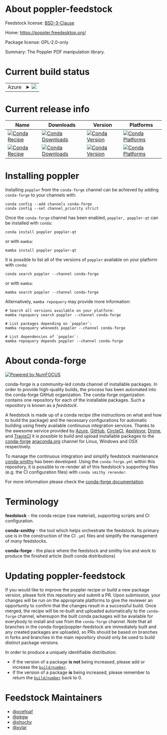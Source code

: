 About poppler-feedstock
=======================

Feedstock license: [BSD-3-Clause](https://github.com/conda-forge/poppler-feedstock/blob/main/LICENSE.txt)

Home: https://poppler.freedesktop.org/

Package license: GPL-2.0-only

Summary: The Poppler PDF manipulation library.

Current build status
====================


<table>
    
  <tr>
    <td>Azure</td>
    <td>
      <details>
        <summary>
          <a href="https://dev.azure.com/conda-forge/feedstock-builds/_build/latest?definitionId=799&branchName=main">
            <img src="https://dev.azure.com/conda-forge/feedstock-builds/_apis/build/status/poppler-feedstock?branchName=main">
          </a>
        </summary>
        <table>
          <thead><tr><th>Variant</th><th>Status</th></tr></thead>
          <tbody><tr>
              <td>linux_64</td>
              <td>
                <a href="https://dev.azure.com/conda-forge/feedstock-builds/_build/latest?definitionId=799&branchName=main">
                  <img src="https://dev.azure.com/conda-forge/feedstock-builds/_apis/build/status/poppler-feedstock?branchName=main&jobName=linux&configuration=linux%20linux_64_" alt="variant">
                </a>
              </td>
            </tr><tr>
              <td>linux_aarch64</td>
              <td>
                <a href="https://dev.azure.com/conda-forge/feedstock-builds/_build/latest?definitionId=799&branchName=main">
                  <img src="https://dev.azure.com/conda-forge/feedstock-builds/_apis/build/status/poppler-feedstock?branchName=main&jobName=linux&configuration=linux%20linux_aarch64_" alt="variant">
                </a>
              </td>
            </tr><tr>
              <td>linux_ppc64le</td>
              <td>
                <a href="https://dev.azure.com/conda-forge/feedstock-builds/_build/latest?definitionId=799&branchName=main">
                  <img src="https://dev.azure.com/conda-forge/feedstock-builds/_apis/build/status/poppler-feedstock?branchName=main&jobName=linux&configuration=linux%20linux_ppc64le_" alt="variant">
                </a>
              </td>
            </tr><tr>
              <td>osx_64</td>
              <td>
                <a href="https://dev.azure.com/conda-forge/feedstock-builds/_build/latest?definitionId=799&branchName=main">
                  <img src="https://dev.azure.com/conda-forge/feedstock-builds/_apis/build/status/poppler-feedstock?branchName=main&jobName=osx&configuration=osx%20osx_64_" alt="variant">
                </a>
              </td>
            </tr><tr>
              <td>osx_arm64</td>
              <td>
                <a href="https://dev.azure.com/conda-forge/feedstock-builds/_build/latest?definitionId=799&branchName=main">
                  <img src="https://dev.azure.com/conda-forge/feedstock-builds/_apis/build/status/poppler-feedstock?branchName=main&jobName=osx&configuration=osx%20osx_arm64_" alt="variant">
                </a>
              </td>
            </tr><tr>
              <td>win_64</td>
              <td>
                <a href="https://dev.azure.com/conda-forge/feedstock-builds/_build/latest?definitionId=799&branchName=main">
                  <img src="https://dev.azure.com/conda-forge/feedstock-builds/_apis/build/status/poppler-feedstock?branchName=main&jobName=win&configuration=win%20win_64_" alt="variant">
                </a>
              </td>
            </tr>
          </tbody>
        </table>
      </details>
    </td>
  </tr>
</table>

Current release info
====================

| Name | Downloads | Version | Platforms |
| --- | --- | --- | --- |
| [![Conda Recipe](https://img.shields.io/badge/recipe-poppler-green.svg)](https://anaconda.org/conda-forge/poppler) | [![Conda Downloads](https://img.shields.io/conda/dn/conda-forge/poppler.svg)](https://anaconda.org/conda-forge/poppler) | [![Conda Version](https://img.shields.io/conda/vn/conda-forge/poppler.svg)](https://anaconda.org/conda-forge/poppler) | [![Conda Platforms](https://img.shields.io/conda/pn/conda-forge/poppler.svg)](https://anaconda.org/conda-forge/poppler) |
| [![Conda Recipe](https://img.shields.io/badge/recipe-poppler--qt-green.svg)](https://anaconda.org/conda-forge/poppler-qt) | [![Conda Downloads](https://img.shields.io/conda/dn/conda-forge/poppler-qt.svg)](https://anaconda.org/conda-forge/poppler-qt) | [![Conda Version](https://img.shields.io/conda/vn/conda-forge/poppler-qt.svg)](https://anaconda.org/conda-forge/poppler-qt) | [![Conda Platforms](https://img.shields.io/conda/pn/conda-forge/poppler-qt.svg)](https://anaconda.org/conda-forge/poppler-qt) |

Installing poppler
==================

Installing `poppler` from the `conda-forge` channel can be achieved by adding `conda-forge` to your channels with:

```
conda config --add channels conda-forge
conda config --set channel_priority strict
```

Once the `conda-forge` channel has been enabled, `poppler, poppler-qt` can be installed with `conda`:

```
conda install poppler poppler-qt
```

or with `mamba`:

```
mamba install poppler poppler-qt
```

It is possible to list all of the versions of `poppler` available on your platform with `conda`:

```
conda search poppler --channel conda-forge
```

or with `mamba`:

```
mamba search poppler --channel conda-forge
```

Alternatively, `mamba repoquery` may provide more information:

```
# Search all versions available on your platform:
mamba repoquery search poppler --channel conda-forge

# List packages depending on `poppler`:
mamba repoquery whoneeds poppler --channel conda-forge

# List dependencies of `poppler`:
mamba repoquery depends poppler --channel conda-forge
```


About conda-forge
=================

[![Powered by
NumFOCUS](https://img.shields.io/badge/powered%20by-NumFOCUS-orange.svg?style=flat&colorA=E1523D&colorB=007D8A)](https://numfocus.org)

conda-forge is a community-led conda channel of installable packages.
In order to provide high-quality builds, the process has been automated into the
conda-forge GitHub organization. The conda-forge organization contains one repository
for each of the installable packages. Such a repository is known as a *feedstock*.

A feedstock is made up of a conda recipe (the instructions on what and how to build
the package) and the necessary configurations for automatic building using freely
available continuous integration services. Thanks to the awesome service provided by
[Azure](https://azure.microsoft.com/en-us/services/devops/), [GitHub](https://github.com/),
[CircleCI](https://circleci.com/), [AppVeyor](https://www.appveyor.com/),
[Drone](https://cloud.drone.io/welcome), and [TravisCI](https://travis-ci.com/)
it is possible to build and upload installable packages to the
[conda-forge](https://anaconda.org/conda-forge) [anaconda.org](https://anaconda.org/)
channel for Linux, Windows and OSX respectively.

To manage the continuous integration and simplify feedstock maintenance
[conda-smithy](https://github.com/conda-forge/conda-smithy) has been developed.
Using the ``conda-forge.yml`` within this repository, it is possible to re-render all of
this feedstock's supporting files (e.g. the CI configuration files) with ``conda smithy rerender``.

For more information please check the [conda-forge documentation](https://conda-forge.org/docs/).

Terminology
===========

**feedstock** - the conda recipe (raw material), supporting scripts and CI configuration.

**conda-smithy** - the tool which helps orchestrate the feedstock.
                   Its primary use is in the construction of the CI ``.yml`` files
                   and simplify the management of *many* feedstocks.

**conda-forge** - the place where the feedstock and smithy live and work to
                  produce the finished article (built conda distributions)


Updating poppler-feedstock
==========================

If you would like to improve the poppler recipe or build a new
package version, please fork this repository and submit a PR. Upon submission,
your changes will be run on the appropriate platforms to give the reviewer an
opportunity to confirm that the changes result in a successful build. Once
merged, the recipe will be re-built and uploaded automatically to the
`conda-forge` channel, whereupon the built conda packages will be available for
everybody to install and use from the `conda-forge` channel.
Note that all branches in the conda-forge/poppler-feedstock are
immediately built and any created packages are uploaded, so PRs should be based
on branches in forks and branches in the main repository should only be used to
build distinct package versions.

In order to produce a uniquely identifiable distribution:
 * If the version of a package **is not** being increased, please add or increase
   the [``build/number``](https://docs.conda.io/projects/conda-build/en/latest/resources/define-metadata.html#build-number-and-string).
 * If the version of a package **is** being increased, please remember to return
   the [``build/number``](https://docs.conda.io/projects/conda-build/en/latest/resources/define-metadata.html#build-number-and-string)
   back to 0.

Feedstock Maintainers
=====================

* [@ocefpaf](https://github.com/ocefpaf/)
* [@pkgw](https://github.com/pkgw/)
* [@xhochy](https://github.com/xhochy/)
* [@xylar](https://github.com/xylar/)


<!-- dummy commit to enable rerendering -->

